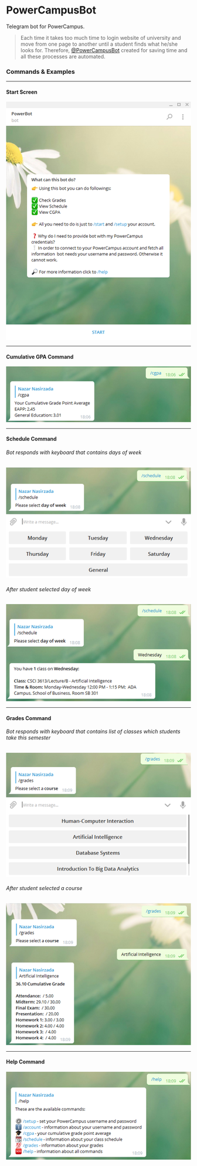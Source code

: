 # PowerCampusBot
Telegram bot for PowerCampus. 
> Each time it takes too much time to login website of university and move from one page to another until a student finds what he/she looks for. Therefore, [@PowerCampusBot](http://t.me/PowerCampusBot) created for saving time and all these processes are automated.

### Commands & Examples
---
#### Start Screen
![Initial Screen](/screenshots/s1_start.png)

---
#### Cumulative GPA Command
![CGPA Command](/screenshots/s2_cgpa.png)

---
#### Schedule Command
###### Bot responds with keyboard that contains days of week
![Schedule Command](/screenshots/s3_schedule.png)

###### After student selected day of week
![Schedule Command](/screenshots/s4_schedule.png)

---
#### Grades Command
###### Bot responds with keyboard that contains list of classes which students take this semester
![Grades Command](/screenshots/s5_grades.png)

###### After student selected a course
![Grades Command](/screenshots/s6_grades.png)

---
#### Help Command
![Help Command](/screenshots/s7_help.png)
